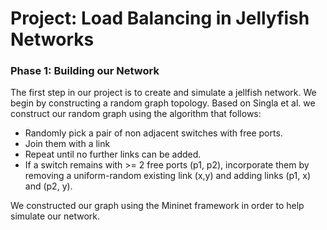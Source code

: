 # Project: Load Balancing in Jellyfish Networks

### Phase 1: Building our Network
The first step in our project is to create and simulate a jellfish network. We begin by constructing a random graph topology. Based on Singla et al. we construct our random graph using the algorithm that follows:
- Randomly pick a pair of non adjacent switches with free ports.
- Join them with a link
- Repeat until no further links can be added.
- If a switch remains with >= 2 free ports (p1, p2), incorporate them by removing a uniform-random existing link (x,y) and adding links (p1, x) and (p2, y).

We constructed our graph using the Mininet framework in order to help simulate our network.
